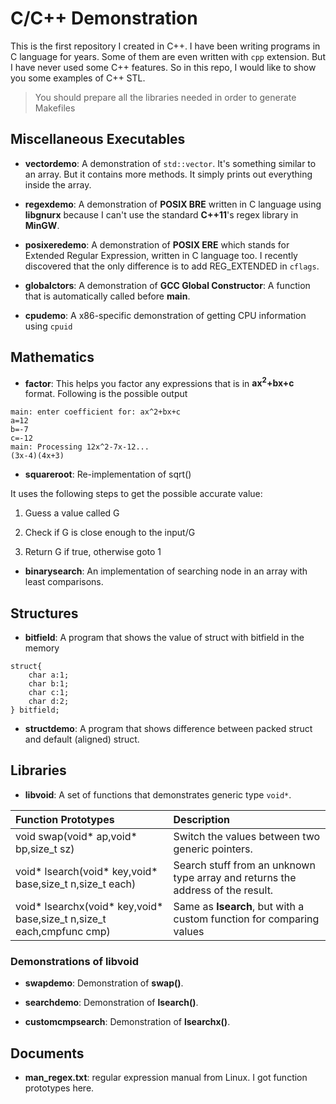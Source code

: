 C/C++ Demonstration
=======
This is the first repository I created in C++. I have been writing programs in C language for years. Some of them are even written with `cpp` extension. But I have never used some C++ features. So in this repo, I would like to show you some examples of C++ STL.

> You should prepare all the libraries needed in order to generate Makefiles

## Miscellaneous Executables

* **vectordemo**: A demonstration of `std::vector`. It's something similar to an array. But it contains more methods. It simply prints out everything inside the array.

* **regexdemo**: A demonstration of **POSIX BRE** written in C language using **libgnurx** because I can't use the standard **C++11**'s regex library in **MinGW**.

* **posixeredemo**: A demonstration of **POSIX ERE** which stands for Extended Regular Expression, written in C language too. I recently discovered that the only difference is to add REG\_EXTENDED in `cflags`.

* **globalctors**: A demonstration of **GCC Global Constructor**: A function that is automatically called before **main**.

* **cpudemo**: A x86-specific demonstration of getting CPU information using `cpuid`

## Mathematics

* **factor**: This helps you factor any expressions that is in **ax<sup>2</sup>+bx+c** format. Following is the possible output

```
main: enter coefficient for: ax^2+bx+c
a=12
b=-7
c=-12
main: Processing 12x^2-7x-12...
(3x-4)(4x+3)
```

* **squareroot**: Re-implementation of sqrt()

It uses the following steps to get the possible accurate value:

1. Guess a value called G

1. Check if G is close enough to the input/G

1. Return G if true, otherwise goto 1

* **binarysearch**: An implementation of searching node in an array with least comparisons.

## Structures

* **bitfield**: A program that shows the value of struct with bitfield in the memory
```
struct{
	char a:1;
	char b:1;
	char c:1;
	char d:2;
} bitfield;
```

* **structdemo**: A program that shows difference between packed struct and default (aligned) struct.

## Libraries

* **libvoid**: A set of functions that demonstrates generic type `void*`.

| Function Prototypes | Description |
|:------|:------|
| void swap(void\* ap,void\* bp,size\_t sz) | Switch the values between two generic pointers. |
| void\* lsearch(void\* key,void\* base,size\_t n,size\_t each) | Search stuff from an unknown type array and returns the address of the result. |
| void\* lsearchx(void\* key,void\* base,size\_t n,size\_t each,cmpfunc cmp) | Same as **lsearch**, but with a custom function for comparing values |

### Demonstrations of libvoid

* **swapdemo**: Demonstration of **swap()**.

* **searchdemo**: Demonstration of **lsearch()**.

* **customcmpsearch**: Demonstration of **lsearchx()**.

## Documents

* **man\_regex.txt**: regular expression manual from Linux. I got function prototypes here.
